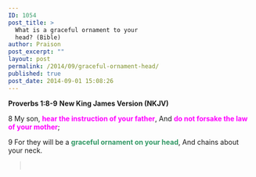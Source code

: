 ```yaml
---
ID: 1054
post_title: >
  What is a graceful ornament to your
  head? (Bible)
author: Praison
post_excerpt: ""
layout: post
permalink: /2014/09/graceful-ornament-head/
published: true
post_date: 2014-09-01 15:08:26
---
```

<strong>Proverbs 1:8-9</strong>
<strong> New King James Version (NKJV)</strong>

8 My son, <span style="color: #ff00ff;"><strong>hear the instruction of your father</strong></span>,
And <strong><span style="color: #ff00ff;">do not forsake the law of your mother</span></strong>;

9 For they will be a <span style="color: #339966;"><strong>graceful ornament on your head</strong></span>,
And chains about your neck.
<blockquote>&nbsp;</blockquote>
